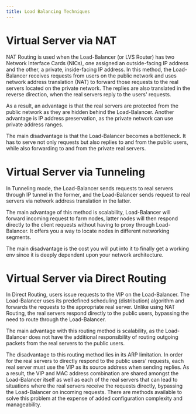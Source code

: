 ```yaml
---
title: Load Balancing Techniques
---
```


# Virtual Server via NAT

NAT Routing is used when the Load-Balancer (or LVS Router) has two Network Interface Cards (NICs), one assigned an outside-facing IP address and the other, a private, inside-facing IP address. In this method, the Load-Balancer receives requests from users on the public network and uses network address translation (NAT) to forward those requests to the real servers located on the private network. The replies are also translated in the reverse direction, when the real servers reply to the users' requests.

As a result, an advantage is that the real servers are protected from the public network as they are hidden behind the Load-Balancer. Another advantage is IP address preservation, as the private network can use private address ranges.

The main disadvantage is that the Load-Balancer becomes a bottleneck. It has to serve not only requests but also replies to and from the public users, while also forwarding to and from the private real servers.

# Virtual Server via Tunneling

In Tunneling mode, the Load-Balancer sends requests to real servers through IP tunnel in the former, and the Load-Balancer sends request to real servers via network address translation in the latter.

The main advantage of this method is scalability, Load-Balancer will forward incoming request to farm nodes, latter nodes will then respond directly to the client requests without having to proxy through Load-Balancer. It offers you a way to locate nodes in different networking segments.

The main disadvantage is the cost you will put into it to finally get a working env since it is deeply dependent upon your network architecture.

# Virtual Server via Direct Routing

In Direct Routing, users issue requests to the VIP on the Load-Balancer. The Load-Balancer uses its predefined scheduling (distribution) algorithm and forwards the requests to the appropriate real server. Unlike using NAT Routing, the real servers respond directly to the public users, bypassing the need to route through the Load-Balancer.

The main advantage with this routing method is scalability, as the Load-Balancer does not have the additional responsibility of routing outgoing packets from the real servers to the public users.

The disadvantage to this routing method lies in its ARP limitation. In order for the real servers to directly respond to the public users' requests, each real server must use the VIP as its source address when sending replies. As a result, the VIP and MAC address combination are shared amongst the Load-Balancer itself as well as each of the real servers that can lead to situations where the real servers receive the requests directly, bypassing the Load-Balancer on incoming requests. There are methods available to solve this problem at the expense of added configuration complexity and manageability.
